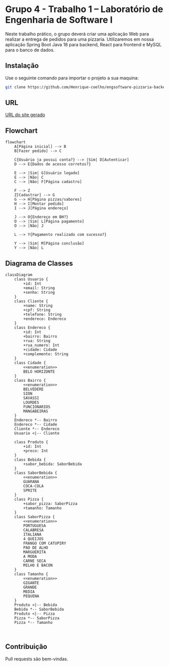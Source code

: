 # Grupo 4 - Trabalho 1 – Laboratório de Engenharia de Software I

Neste trabalho prático, o grupo deverá criar uma aplicação Web para realizar a
entrega de pedidos para uma pizzaria. Utilizaremos em nossa aplicação Spring Boot Java 18 para backend, React para frontend e MySQL para o banco de dados.

## Instalação

Use o seguinte comando para importar o projeto a sua maquina:

```bash
git clone https://github.com/Henrique-coelho/engsoftware-pizzaria-backend.git
```

## URL

[URL do site gerado](https://www.google.com/search?q=oi&rlz=1C1FCXM_pt-PTBR997BR997&oq=oi&aqs=chrome..69i57j46i199i291i512j0i67l2j0i512l6.368j0j7&sourceid=chrome&ie=UTF-8)


## Flowchart

```mermaid
flowchart
    A[Página inicial] --> B
    B[Fazer pedido] --> C

    C{Usuário ja possui conta?} --> |Sim| D[Autenticar]
    D --> E{Dados de acesso corretos?}

    E --> |Sim| G[Usuário logado]
    E --> |Não| C
    C --> |Não| F[Página cadastro]
    
    F --> Z
    Z[Cadastrar] --> G
    G --> H[Página pizzas/sabores]
    H --> I[Montar pedido]
    I --> J[Página endereço]

    J --> O{Endereço em BH?}
    O --> |Sim| L[Página pagamento]
    O --> |Não| J

    L --> Y{Pagamento realizado com sucesso?}

    Y --> |Sim| M[Página conclusão]
    Y --> |Não| L
```

## Diagrama de Classes

```mermaid
classDiagram
    class Usuario {
        +id: Int
        +email: String
        +senha: String
    }
    class Cliente {
        +name: String
        +cpf: String 
        +telefone: String
        +endereco: Endereco
    }
    class Endereco {
        +id: Int
        +bairro: Bairro
        +rua: String
        +rua_numero: Int
        +cidade: Cidade
        +complemento: String
    }
    class Cidade {
        <<enumeration>>
        BELO HORIZONTE
    }
    class Bairro {
        <<enumeration>>
        BELVEDERE
        SION
        SAVASSI
        LOURDES
        FUNCIONARIOS
        MANGABEIRAS
    }
    Endereco *-- Bairro
    Endereco *-- Cidade
    Cliente *-- Endereco
    Usuario <|-- Cliente

    class Produto {
        +id: Int
        +preco: Int
    }
    class Bebida {
        +sabor_bebida: SaborBebida
    }
    class SaborBebida {
        <<enumeration>>
        GUARANA
        COCA-COLA
        SPRITE
    }
    class Pizza {
        +sabor_pizza: SaborPizza
        +tamanho: Tamanho 
    }
    class SaborPizza {
        <<enumeration>>
        PORTUGUESA
        CALABRESA
        ITALIANA
        4 QUEIJOS
        FRANGO COM CATUPIRY
        PAO DE ALHO
        MARGUERITA
        A MODA
        CARNE SECA
        MILHO E BACON
    }
    class Tamanho {
        <<enumeration>>
        GIGANTE
        GRANDE
        MEDIA
        PEQUENA
    }
    Produto <|-- Bebida
    Bebida *-- SaborBebida
    Produto <|-- Pizza
    Pizza *-- SaborPizza
    Pizza *-- Tamanho

    

```


## Contribuição
Pull requests são bem-vindas.

